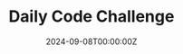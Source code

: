 ---
display_title: "Daily Code Challenge"
title: "Daily Code Challenge"
date: 2024-09-08T00:00:00Z
draft: false
layout: event
poster: "images/event_posters/2024-2025/woa-code-challenge.jpg"
poster_cover: "contain"
poster_position: "center"
short_description: "New code challenges will release each day of week of awesome!"
start_time: "Sept 8th - Sept 13th @ Midnight"
location: "Official Site"
location_link: "https://challenge.carletoncomputersciencesociety.ca/"
background: "images/orientation2018-min.jpeg"
publishdate: 2024-08-28
tags:
- weekofawesome2024
---